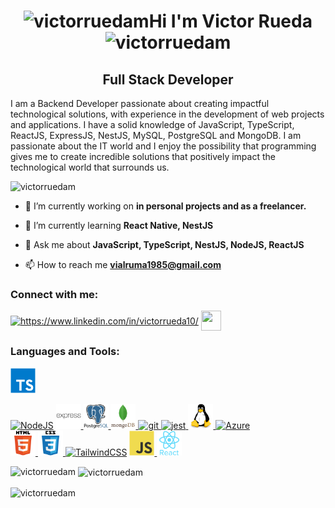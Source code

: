 <h1 align="center"><img src="https://user-images.githubusercontent.com/18350557/176309783-0785949b-9127-417c-8b55-ab5a4333674e.gif" alt="victorruedam" width="62" height="62" />Hi I'm Victor Rueda <img src="https://thumbs.gfycat.com/BasicEnlightenedAntlion-size_restricted.gif" alt="victorruedam" width="62" height="62" /></h1>
<h2 align="center">Full Stack Developer</h2>

<p>
 I am a Backend Developer passionate about creating impactful technological solutions, with experience in the development of web projects and applications. I have a solid knowledge of JavaScript, TypeScript, ReactJS, ExpressJS, NestJS, MySQL, PostgreSQL and MongoDB. I am passionate about the IT world and I enjoy the possibility that programming gives me to create incredible solutions that positively impact the technological world that surrounds us.
 
  
</p>


<p align="left"> <img src="https://komarev.com/ghpvc/?username=victorruedam&label=Profile%20views&color=0e75b6&style=flat" alt="victorruedam" /> </p>

- 🔭 I’m currently working on **in personal projects and as a freelancer.**

- 🌱 I’m currently learning **React Native, NestJS**

- 💬 Ask me about **JavaScript, TypeScript, NestJS, NodeJS, ReactJS**

- 📫 How to reach me **vialruma1985@gmail.com**

<h3 align="left">Connect with me:</h3>
<p align="left">
<a href="https://www.linkedin.com/in/victorrueda10/" target="blank"><img align="center" src="https://raw.githubusercontent.com/rahuldkjain/github-profile-readme-generator/master/src/images/icons/Social/linked-in-alt.svg" alt="https://www.linkedin.com/in/victorrueda10/" height="32" width="32" /></a>
<a href="https://github.com/VictorRuedaM" target="_blank" rel="noreferrer"><img align="center"src="https://raw.githubusercontent.com/danielcranney/readme-generator/main/public/icons/socials/github.svg" width="32" height="32" /></a>
</p>

<h3 align="left">Languages and Tools:</h3>
<p align="left"> 

<a href="https://www.typescriptlang.org/" target="_blank" rel="noreferrer"> <img src="https://raw.githubusercontent.com/devicons/devicon/master/icons/typescript/typescript-original.svg" alt="typescript" width="40" height="40"/> </a>


<a href="https://nodejs.org/en/" target="_blank" rel="noreferrer"><img src="https://raw.githubusercontent.com/danielcranney/readme-generator/main/public/icons/skills/nodejs-colored.svg" width="36" height="36" alt="NodeJS" /></a>
<a href="https://expressjs.com" target="_blank" rel="noreferrer"> <img src="https://raw.githubusercontent.com/devicons/devicon/master/icons/express/express-original-wordmark.svg" alt="express" width="40" height="40"/> </a> 
<a href="https://www.postgresql.org" target="_blank" rel="noreferrer"> <img src="https://raw.githubusercontent.com/devicons/devicon/master/icons/postgresql/postgresql-original-wordmark.svg" alt="postgresql" width="40" height="40"/> </a> 
<a href="https://www.mongodb.com/" target="_blank" rel="noreferrer"> <img src="https://raw.githubusercontent.com/devicons/devicon/master/icons/mongodb/mongodb-original-wordmark.svg" alt="mongodb" width="40" height="40"/> </a>
<a href="https://git-scm.com/" target="_blank" rel="noreferrer"> <img src="https://www.vectorlogo.zone/logos/git-scm/git-scm-icon.svg" alt="git" width="40" height="40"/> </a> 
<a href="https://jestjs.io" target="_blank" rel="noreferrer"> <img src="https://www.vectorlogo.zone/logos/jestjsio/jestjsio-icon.svg" alt="jest" width="40" height="40"/> </a> 
<a href="https://www.linux.org/" target="_blank" rel="noreferrer"> <img src="https://raw.githubusercontent.com/devicons/devicon/master/icons/linux/linux-original.svg" alt="linux" width="40" height="40"/> </a> 
<a href="https://azure.microsoft.com/en-in/" rel="noreferrer"><img src="https://profilinator.rishav.dev/skills-assets/microsoft_azure-icon.svg" alt="Azure" width="40" height="40" /></a>  
<a href="https://www.w3.org/html/" target="_blank" rel="noreferrer"> <img src="https://raw.githubusercontent.com/devicons/devicon/master/icons/html5/html5-original-wordmark.svg" alt="html5" width="40" height="40"/> </a>
<a href="https://www.w3schools.com/css/" target="_blank" rel="noreferrer"> <img src="https://raw.githubusercontent.com/devicons/devicon/master/icons/css3/css3-original-wordmark.svg" alt="css3" width="40" height="40"/> </a> 
<a href="https://tailwindcss.com/" target="_blank" rel="noreferrer"><img src="https://raw.githubusercontent.com/danielcranney/readme-generator/main/public/icons/skills/tailwindcss-colored.svg" width="36" height="36" alt="TailwindCSS" /></a>
<a href="https://developer.mozilla.org/en-US/docs/Web/JavaScript" target="_blank" rel="noreferrer"> <img src="https://raw.githubusercontent.com/devicons/devicon/master/icons/javascript/javascript-original.svg" alt="javascript" width="40" height="40"/> </a>
<a href="https://reactjs.org/" target="_blank" rel="noreferrer"> <img src="https://raw.githubusercontent.com/devicons/devicon/master/icons/react/react-original-wordmark.svg" alt="react" width="40" height="40"/> </a> 

<!--
<a href="https://redux.js.org" target="_blank" rel="noreferrer"> <img src="https://raw.githubusercontent.com/devicons/devicon/master/icons/redux/redux-original.svg" alt="redux" width="40" height="40"/> </a> 
<a href="https://nextjs.org/" target="_blank"><img rel="noreferrer" src="https://profilinator.rishav.dev/skills-assets/nextjs.png" alt="NextJS" width="40" height="40" /></a>  
-->
 </p>

<p><img align="left" src="https://github-readme-stats.vercel.app/api/top-langs?username=victorruedam&show_icons=true&locale=en&layout=compact" alt="victorruedam" /></p>

<p>&nbsp;<img align="center" src="https://github-readme-stats.vercel.app/api?username=victorruedam&show_icons=true&locale=en" alt="victorruedam" /></p>

<p><img align="center" src="https://github-readme-streak-stats.herokuapp.com/?user=victorruedam&" alt="victorruedam" /></p>
